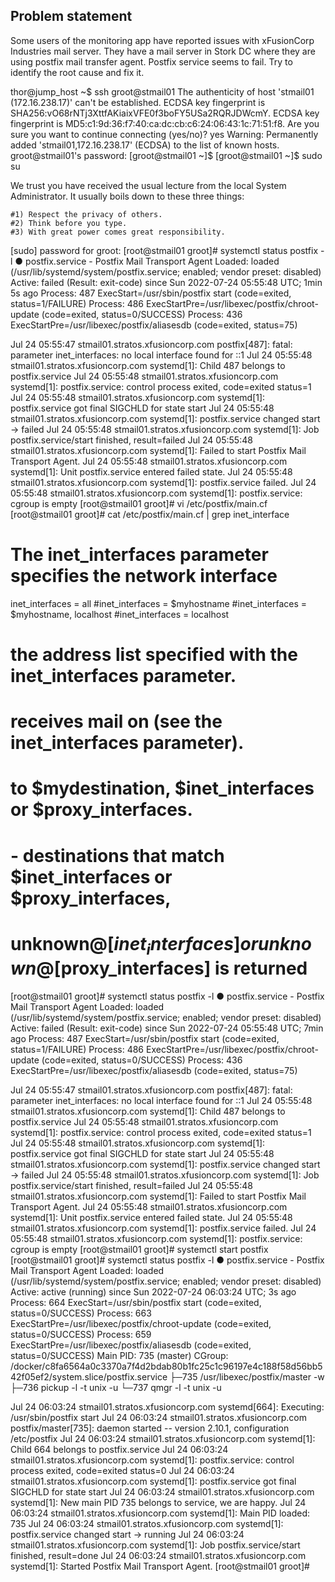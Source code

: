 ## Problem statement
Some users of the monitoring app have reported issues with xFusionCorp Industries mail server. They have a mail server in Stork DC where they are using postfix mail transfer agent. Postfix service seems to fail. Try to identify the root cause and fix it.

thor@jump_host ~$ ssh groot@stmail01
The authenticity of host 'stmail01 (172.16.238.17)' can't be established.
ECDSA key fingerprint is SHA256:vO68rNTj3XttfAKiaixVFE0f3boFY5USa2RQRJDWcmY.
ECDSA key fingerprint is MD5:c1:9d:36:f7:40:ca:dc:cb:c6:24:06:43:1c:71:51:f8.
Are you sure you want to continue connecting (yes/no)? yes
Warning: Permanently added 'stmail01,172.16.238.17' (ECDSA) to the list of known hosts.
groot@stmail01's password: 
[groot@stmail01 ~]$ 
[groot@stmail01 ~]$ sudo su

We trust you have received the usual lecture from the local System
Administrator. It usually boils down to these three things:

    #1) Respect the privacy of others.
    #2) Think before you type.
    #3) With great power comes great responsibility.

[sudo] password for groot: 
[root@stmail01 groot]# systemctl status postfix -l
● postfix.service - Postfix Mail Transport Agent
   Loaded: loaded (/usr/lib/systemd/system/postfix.service; enabled; vendor preset: disabled)
   Active: failed (Result: exit-code) since Sun 2022-07-24 05:55:48 UTC; 1min 5s ago
  Process: 487 ExecStart=/usr/sbin/postfix start (code=exited, status=1/FAILURE)
  Process: 486 ExecStartPre=/usr/libexec/postfix/chroot-update (code=exited, status=0/SUCCESS)
  Process: 436 ExecStartPre=/usr/libexec/postfix/aliasesdb (code=exited, status=75)

Jul 24 05:55:47 stmail01.stratos.xfusioncorp.com postfix[487]: fatal: parameter inet_interfaces: no local interface found for ::1
Jul 24 05:55:48 stmail01.stratos.xfusioncorp.com systemd[1]: Child 487 belongs to postfix.service
Jul 24 05:55:48 stmail01.stratos.xfusioncorp.com systemd[1]: postfix.service: control process exited, code=exited status=1
Jul 24 05:55:48 stmail01.stratos.xfusioncorp.com systemd[1]: postfix.service got final SIGCHLD for state start
Jul 24 05:55:48 stmail01.stratos.xfusioncorp.com systemd[1]: postfix.service changed start -> failed
Jul 24 05:55:48 stmail01.stratos.xfusioncorp.com systemd[1]: Job postfix.service/start finished, result=failed
Jul 24 05:55:48 stmail01.stratos.xfusioncorp.com systemd[1]: Failed to start Postfix Mail Transport Agent.
Jul 24 05:55:48 stmail01.stratos.xfusioncorp.com systemd[1]: Unit postfix.service entered failed state.
Jul 24 05:55:48 stmail01.stratos.xfusioncorp.com systemd[1]: postfix.service failed.
Jul 24 05:55:48 stmail01.stratos.xfusioncorp.com systemd[1]: postfix.service: cgroup is empty
[root@stmail01 groot]# vi /etc/postfix/main.cf
[root@stmail01 groot]# cat /etc/postfix/main.cf  | grep inet_interface
# The inet_interfaces parameter specifies the network interface
inet_interfaces = all
#inet_interfaces = $myhostname
#inet_interfaces = $myhostname, localhost
#inet_interfaces = localhost
# the address list specified with the inet_interfaces parameter.
# receives mail on (see the inet_interfaces parameter).
# to $mydestination, $inet_interfaces or $proxy_interfaces.
# - destinations that match $inet_interfaces or $proxy_interfaces,
# unknown@[$inet_interfaces] or unknown@[$proxy_interfaces] is returned

[root@stmail01 groot]# systemctl status postfix -l
● postfix.service - Postfix Mail Transport Agent
   Loaded: loaded (/usr/lib/systemd/system/postfix.service; enabled; vendor preset: disabled)
   Active: failed (Result: exit-code) since Sun 2022-07-24 05:55:48 UTC; 7min ago
  Process: 487 ExecStart=/usr/sbin/postfix start (code=exited, status=1/FAILURE)
  Process: 486 ExecStartPre=/usr/libexec/postfix/chroot-update (code=exited, status=0/SUCCESS)
  Process: 436 ExecStartPre=/usr/libexec/postfix/aliasesdb (code=exited, status=75)

Jul 24 05:55:47 stmail01.stratos.xfusioncorp.com postfix[487]: fatal: parameter inet_interfaces: no local interface found for ::1
Jul 24 05:55:48 stmail01.stratos.xfusioncorp.com systemd[1]: Child 487 belongs to postfix.service
Jul 24 05:55:48 stmail01.stratos.xfusioncorp.com systemd[1]: postfix.service: control process exited, code=exited status=1
Jul 24 05:55:48 stmail01.stratos.xfusioncorp.com systemd[1]: postfix.service got final SIGCHLD for state start
Jul 24 05:55:48 stmail01.stratos.xfusioncorp.com systemd[1]: postfix.service changed start -> failed
Jul 24 05:55:48 stmail01.stratos.xfusioncorp.com systemd[1]: Job postfix.service/start finished, result=failed
Jul 24 05:55:48 stmail01.stratos.xfusioncorp.com systemd[1]: Failed to start Postfix Mail Transport Agent.
Jul 24 05:55:48 stmail01.stratos.xfusioncorp.com systemd[1]: Unit postfix.service entered failed state.
Jul 24 05:55:48 stmail01.stratos.xfusioncorp.com systemd[1]: postfix.service failed.
Jul 24 05:55:48 stmail01.stratos.xfusioncorp.com systemd[1]: postfix.service: cgroup is empty
[root@stmail01 groot]# systemctl start postfix
[root@stmail01 groot]# systemctl status postfix -l
● postfix.service - Postfix Mail Transport Agent
   Loaded: loaded (/usr/lib/systemd/system/postfix.service; enabled; vendor preset: disabled)
   Active: active (running) since Sun 2022-07-24 06:03:24 UTC; 3s ago
  Process: 664 ExecStart=/usr/sbin/postfix start (code=exited, status=0/SUCCESS)
  Process: 663 ExecStartPre=/usr/libexec/postfix/chroot-update (code=exited, status=0/SUCCESS)
  Process: 659 ExecStartPre=/usr/libexec/postfix/aliasesdb (code=exited, status=0/SUCCESS)
 Main PID: 735 (master)
   CGroup: /docker/c8fa6564a0c3370a7f4d2bdab80b1fc25c1c96197e4c188f58d56bb542f05ef2/system.slice/postfix.service
           ├─735 /usr/libexec/postfix/master -w
           ├─736 pickup -l -t unix -u
           └─737 qmgr -l -t unix -u

Jul 24 06:03:24 stmail01.stratos.xfusioncorp.com systemd[664]: Executing: /usr/sbin/postfix start
Jul 24 06:03:24 stmail01.stratos.xfusioncorp.com postfix/master[735]: daemon started -- version 2.10.1, configuration /etc/postfix
Jul 24 06:03:24 stmail01.stratos.xfusioncorp.com systemd[1]: Child 664 belongs to postfix.service
Jul 24 06:03:24 stmail01.stratos.xfusioncorp.com systemd[1]: postfix.service: control process exited, code=exited status=0
Jul 24 06:03:24 stmail01.stratos.xfusioncorp.com systemd[1]: postfix.service got final SIGCHLD for state start
Jul 24 06:03:24 stmail01.stratos.xfusioncorp.com systemd[1]: New main PID 735 belongs to service, we are happy.
Jul 24 06:03:24 stmail01.stratos.xfusioncorp.com systemd[1]: Main PID loaded: 735
Jul 24 06:03:24 stmail01.stratos.xfusioncorp.com systemd[1]: postfix.service changed start -> running
Jul 24 06:03:24 stmail01.stratos.xfusioncorp.com systemd[1]: Job postfix.service/start finished, result=done
Jul 24 06:03:24 stmail01.stratos.xfusioncorp.com systemd[1]: Started Postfix Mail Transport Agent.
[root@stmail01 groot]#

